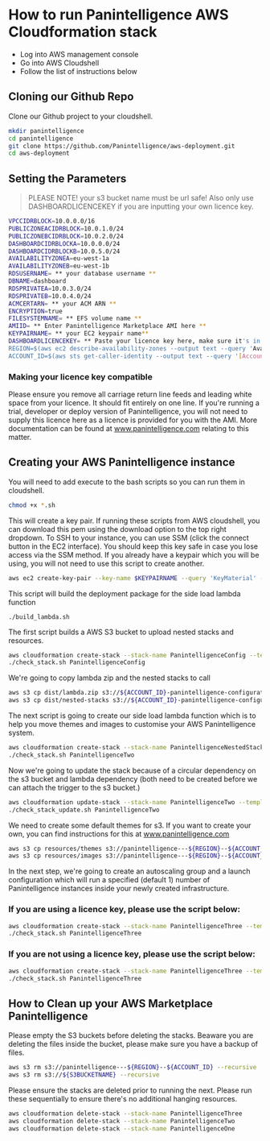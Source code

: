 # How to run Panintelligence AWS Cloudformation stack

- Log into AWS management console
- Go into AWS Cloudshell
- Follow the list of instructions below

## Cloning our Github Repo

Clone our Github project to your cloudshell.

```bash
mkdir panintelligence
cd panintelligence
git clone https://github.com/Panintelligence/aws-deployment.git
cd aws-deployment
```

## Setting the Parameters

> PLEASE NOTE!  your s3 bucket name must be url safe! Also only use DASHBOARDLICENCEKEY if you are inputting your own licence key.

```bash
VPCCIDRBLOCK=10.0.0.0/16
PUBLICZONEACIDRBLOCK=10.0.1.0/24
PUBLICZONEBCIDRBLOCK=10.0.2.0/24
DASHBOARDCIDRBLOCKA=10.0.0.0/24
DASHBOARDCIDRBLOCKB=10.0.5.0/24
AVAILABILITYZONEA=eu-west-1a
AVAILABILITYZONEB=eu-west-1b
RDSUSERNAME= ** your database username **
DBNAME=dashboard
RDSPRIVATEA=10.0.3.0/24
RDSPRIVATEB=10.0.4.0/24
ACMCERTARN= ** your ACM ARN **
ENCRYPTION=true
FILESYSTEMNAME= ** EFS volume name **
AMIID= ** Enter Panintelligence Marketplace AMI here **
KEYPAIRNAME= ** your EC2 keypair name**
DASHBOARDLICENCEKEY= ** Paste your licence key here, make sure it's in line **
REGION=$(aws ec2 describe-availability-zones --output text --query 'AvailabilityZones[0].[RegionName]')
ACCOUNT_ID=$(aws sts get-caller-identity --output text --query '[Account]')
```

### Making your licence key compatible

Please ensure you remove all carriage return line feeds and leading white space from your licence.  It should fit entirely on one line.  If you're running a trial, developer or deploy version of Panintelligence, you will not need to supply this licence here as a licence is provided for you with the AMI.  More documentation can be found at www.panintelligence.com relating to this matter.

## Creating your AWS Panintelligence instance

You will need to add execute to the bash scripts so you can run them in cloudshell.
```bash
chmod +x *.sh
```
This will create a key pair.  If running these scripts from AWS cloudshell, you can download this pem using the download option to the top right dropdown.  To SSH to your instance, you can use SSM (click the connect button in the EC2 interface).  You should keep this key safe in case you lose access via the SSM method.
If you already have a keypair which you will be using, you will not need to use this script to create another.

```bash
aws ec2 create-key-pair --key-name $KEYPAIRNAME --query 'KeyMaterial' --output text > $KEYPAIRNAME.pem
```

This script will build the deployment package for the side load lambda function

```
./build_lambda.sh
```

The first script builds a AWS S3 bucket to upload nested stacks and resources.
``` bash
aws cloudformation create-stack --stack-name PanintelligenceConfig --template-body file://panintelligence_config.yml
./check_stack.sh PanintelligenceConfig
```

We're going to copy lambda zip and the nested stacks to call

```bash
aws s3 cp dist/lambda.zip s3://${ACCOUNT_ID}-panintelligence-configuration
aws s3 cp dist/nested-stacks s3://${ACCOUNT_ID}-panintelligence-configuration --recursive
```

The next script is going to create our side load lambda function which is to help you move themes and images to customise your AWS Panintelligence system.

```bash
aws cloudformation create-stack --stack-name PanintelligenceNestedStack --template-body file://panintelligence_nested_stack.yml --parameters ParameterKey=VPCCidrBlock,ParameterValue=$VPCCIDRBLOCK ParameterKey=PublicZoneACidrBlock,ParameterValue=$PUBLICZONEACIDRBLOCK ParameterKey=PublicZoneBCidrBlock,ParameterValue=$PUBLICZONEBCIDRBLOCK ParameterKey=DashboardCidrBlockZoneA,ParameterValue=$DASHBOARDCIDRBLOCKA ParameterKey=DashboardCidrBlockZoneB,ParameterValue=$DASHBOARDCIDRBLOCKB ParameterKey=DBUserName,ParameterValue=$RDSUSERNAME ParameterKey=DBName,ParameterValue=$DBNAME ParameterKey=RDSPrivateA,ParameterValue=$RDSPRIVATEA ParameterKey=RDSPrivateB,ParameterValue=$RDSPRIVATEB ParameterKey=Encryption,ParameterValue=$ENCRYPTION ParameterKey=FileSystemName,ParameterValue=$FILESYSTEMNAME --capabilities CAPABILITY_NAMED_IAM,CAPABILITY_AUTO_EXPAND
./check_stack.sh PanintelligenceTwo
```

Now we're going to update the stack because of a circular dependency on the s3 bucket and lambda dependency (both need to be created before we can attach the trigger to the s3 bucket.)

```bash
aws cloudformation update-stack --stack-name PanintelligenceTwo --template-body file://panintelligence_nested_stack.yml --parameters ParameterKey=Encryption,ParameterValue=$ENCRYPTION ParameterKey=FileSystemName,ParameterValue=$FILESYSTEMNAME --capabilities CAPABILITY_NAMED_IAM
./check_stack_update.sh PanintelligenceTwo
```

We need to create some default themes for s3.  If you want to create your own, you can find instructions for this at www.panintelligence.com

```bash
aws s3 cp resources/themes s3://panintelligence---${REGION}--${ACCOUNT_ID}/themes --recursive
aws s3 cp resources/images s3://panintelligence---${REGION}--${ACCOUNT_ID}/images --recursive
```

In the next step, we're going to create an autoscaling group and a launch configuration which will run a specified (default 1) number of Panintelligence instances inside your newly created infrastructure.
### If you are using a licence key, please use the script below: 

```bash
aws cloudformation create-stack --stack-name PanintelligenceThree --template-body file://infrastructure_setup_three.yml --parameters ParameterKey=AMIID,ParameterValue=$AMIID ParameterKey=KeyPairName,ParameterValue=$KEYPAIRNAME ParameterKey=DashboardLicenceKey,ParameterValue="${DASHBOARDLICENCEKEY}" --capabilities CAPABILITY_NAMED_IAM
./check_stack.sh PanintelligenceThree
```
### If you are not using a licence key, please use the script below:
```bash
aws cloudformation create-stack --stack-name PanintelligenceThree --template-body file://infrastructure_setup_three_wol.yml --parameters ParameterKey=AMIID,ParameterValue=$AMIID ParameterKey=KeyPairName,ParameterValue=$KEYPAIRNAME --capabilities CAPABILITY_NAMED_IAM
./check_stack.sh PanintelligenceThree
```

## How to Clean up your AWS Marketplace Panintelligence 
Please empty the S3 buckets before deleting the stacks. Beaware you are deleting the files inside the bucket, please make sure you have a backup of files.
```bash
aws s3 rm s3://panintelligence---${REGION}--${ACCOUNT_ID} --recursive
aws s3 rm s3://${S3BUCKETNAME} --recursive
```

Please ensure the stacks are deleted prior to running the next.  Please run these sequentially to ensure there's no additional hanging resources.

```bash
aws cloudformation delete-stack --stack-name PanintelligenceThree
aws cloudformation delete-stack --stack-name PanintelligenceTwo
aws cloudformation delete-stack --stack-name PanintelligenceOne
```






